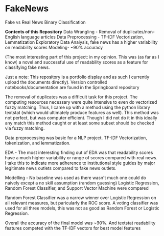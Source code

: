 # FakeNews
Fake vs Real News Binary Classification

**Contents of this Repository**
Data Wrangling - Removal of duplicates/non-English language articles
Data Preprocessing - TF-IDF Vectorization, Lemmatization
Exploratory Data Analysis, fake news has a higher variability on readability scores
Modeling- ~90% accuracy

(The most interesting part of this project: in my opinion. 
This was (as far as I know) a novel and successful use of readability scores as a feature for classifying fake news. 

Just a note: This repository is a portfolio display and as such I currently upload the documents directly). 
Version controlled notebooks/documentation are found in the Springboard repository

The removal of duplicates was a difficult task for this project. The computing resources necessary were quite intensive to even do vectorized
fuzzy matching. Thus, I came up with a method using the python library textstat (which would ultimately produce features as well). This method was not perfect, but 
was computer efficient. Though I did not do it in this ideally any match this method caught or at least some subset should be checked via fuzzy matching. 

Data preprocessing was basic for a NLP project. TF-IDF Vectorization, tokenization, and lemmatization. 

EDA - The most interesting finding out of EDA was that readability scores have a much higher variability or range of scores compared with real news. I take this to indicate
more adherence to institutional style guides by major legitimate news outlets compared to fake news outlets. 

Modelling - No baseline was used as there wasn't much one could do naively except a no skill assumption (random guessing)
Logistic Regression, Random Forest Classifier, and Support Vector Machine were compared

Random Forest Classifier was a narrow winner over Logistic Regression on all relevant measures, but paricularly the ROC score. A voting classifier was used for all three models,
this was not as good as Random Forest or Logistic Regression. 

Overall the accuracy of the final model was ~90%. And textstat readability features competed with the TF-IDF vectors for best model features
